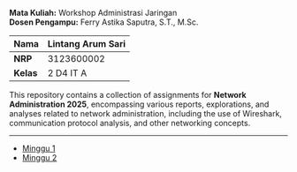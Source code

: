 **Mata Kuliah:** Workshop Administrasi Jaringan  
**Dosen Pengampu:** Ferry Astika Saputra, S.T., M.Sc.  

| **Nama**   | Lintang Arum Sari |
------------|-----------|
| **NRP**    | 3123600002 |
| **Kelas**  | 2 D4 IT A |

This repository contains a collection of assignments for **Network Administration 2025**, encompassing various reports, explorations, and analyses related to network administration, including the use of Wireshark, communication protocol analysis, and other networking concepts.

---

-  [Minggu 1](https://github.com/lintangaroem/AdminJaringan2025/tree/main/Minggu%201)
-  [Minggu 2](https://github.com/lintangaroem/AdminJaringan2025/tree/main/Minggu%202)
